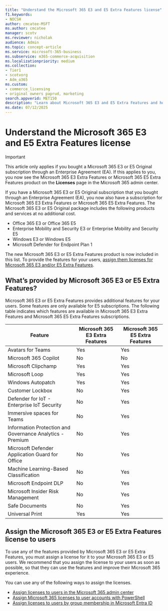 ```yaml
---
title: "Understand the Microsoft 365 E3 and E5 Extra Features license"
f1.keywords:
- NOCSH
author: cmcatee-MSFT
ms.author: cmcatee
manager: scotv
ms.reviewer: nicholak
audience: Admin
ms.topic: concept-article
ms.service: microsoft-365-business
ms.subservice: m365-commerce-acquisition
ms.localizationpriority: medium
ms.collection: 
- Tier1
- scotvorg
- Adm_o365
ms.custom: 
- commerce_licensing
- original owners paprud, marketing
search.appverid: MET150
description: "Learn about Microsoft 365 E3 and E5 Extra Features and how to assign licenses for it to your users."
ms.date: 07/12/2025
---
```


# Understand the Microsoft 365 E3 and E5 Extra Features license

> [!IMPORTANT]
> This article only applies if you bought a Microsoft 365 E3 or E5 Original subscription through an Enterprise Agreement (EA). If this applies to you, you now see the Microsoft 365 E3 Extra Features or Microsoft 365 E5 Extra Features product on the **Licenses** page in the Microsoft 365 admin center.

If you have a Microsoft 365 E3 or E5 Original subscription that you bought through an Enterprise Agreement (EA), you now also have a subscription for Microsoft 365 E3 Extra Features or Microsoft 365 E5 Extra Features. The Microsoft 365 E3 or E5 Original package includes the following products and services at no additional cost.

- Office 365 E3 or Office 365 E5
- Enterprise Mobility and Security E3 or Enterprise Mobility and Security E5
- Windows E3 or Windows E5
- Microsoft Defender for Endpoint Plan 1

The new Microsoft 365 E3 or E5 Extra Features product is now included in this list. To provide the features for your users, [assign them licenses for Microsoft 365 E3 and/or E5 Extra Features](#assign-the-microsoft-365-e3-or-e5-extra-features-license-to-users).

## What’s provided by Microsoft 365 E3 or E5 Extra Features?

Microsoft 365 E3 or E5 Extra Features provides additional features for your users. Some features are only available for E5 subscriptions. The following table indicates which features are available in Microsoft 365 E3 Extra Features and Microsoft 365 E5 Extra Features subscriptions.

|Feature  |Microsoft 365 E3 Extra Features  |Microsoft 365 E5 Extra Features  |
|---------|---------|---------|
|Avatars for Teams    | Yes       | Yes         |
|Microsoft 365 Copilot     | No | No |
|Microsoft Clipchamp     | Yes       | Yes         |
|Microsoft Loop     | Yes       | Yes         |
|Windows Autopatch     | Yes       | Yes         |
|Customer Lockbox     | No        | Yes        |
|Defender for IoT - Enterprise IoT Security     | No        | Yes        |
|Immersive spaces for Teams     | No        | Yes        |
|Information Protection and Governance Analytics - Premium     | No        | Yes        |
|Microsoft Defender Application Guard for Office     | No        | Yes        |
|Machine Learning-Based Classification     | No        | Yes        |
|Microsoft Endpoint DLP     | No        | Yes        |
|Microsoft Insider Risk Management     | No        | Yes        |
|Safe Documents     | No        | Yes        |
|Universal Print|Yes|Yes|

## Assign the Microsoft 365 E3 or E5 Extra Features license to users

To use any of the features provided by Microsoft 365 E3 or E5 Extra Features, you must assign a license for it to your Microsoft 365 E3 or E5 users. We recommend that you assign the license to your users as soon as possible, so that they can use the features and improve their Microsoft 365 experience.

You can use any of the following ways to assign the licenses.

- [Assign licenses to users in the Microsoft 365 admin center](../../admin/manage/assign-licenses-to-users.md)
- [Assign Microsoft 365 licenses to user accounts with PowerShell](../../enterprise/assign-licenses-to-user-accounts-with-microsoft-365-powershell.md)
- [Assign licenses to users by group membership in Microsoft Entra ID](/azure/active-directory/enterprise-users/licensing-groups-assign)
